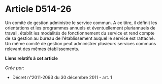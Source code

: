 # Article D514-26

Un comité de gestion administre le service commun. A ce titre, il définit les orientations et les programmes annuels et
éventuellement pluriannuels de travail, établit les modalités de fonctionnement du service et rend compte de sa gestion au
bureau de l'établissement auquel le service est rattaché. Un même comité de gestion peut administrer plusieurs services
communs relevant des mêmes établissements.

**Liens relatifs à cet article**

_Créé par_:

  - Décret n°2011-2093 du 30 décembre 2011 - art. 1
